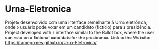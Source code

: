 # Urna-Eletronica
Projeto desenvolvido com uma interface semelhante à Urna eletrônica, onde o usuário pode votar em um candidato (fictício) para a presidência.
Project developed with a interface similar to the Ballot box, where the user can vote on a fictional candidate for the presidence.
Link to the Website: https://tamegomes.github.io/Urna-Eletronica/
